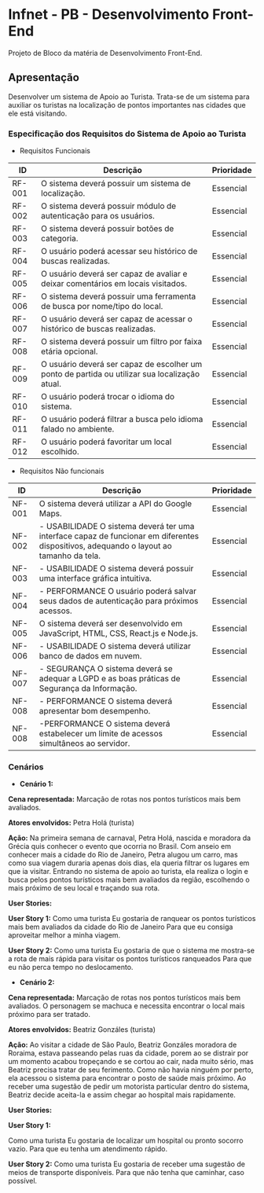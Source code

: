 # Infnet - PB - Desenvolvimento Front-End
Projeto de Bloco da matéria de Desenvolvimento Front-End.

## Apresentação
Desenvolver um sistema de Apoio ao Turista. 
Trata-se de um sistema para auxiliar os turistas na localização de pontos importantes nas cidades que ele está visitando.

### Especificação dos Requisitos do Sistema de Apoio ao Turista

* Requisitos Funcionais

| ID | Descrição | Prioridade |
|----|-----------|------------|
| RF-001 |	O sistema deverá possuir um sistema de localização.	| Essencial |
| RF-002 |	O sistema deverá possuir módulo de autenticação para os usuários.	| Essencial |
| RF-003 |	O sistema deverá possuir botões de categoria.	| Essencial |
| RF-004 |	O usuário poderá acessar seu histórico de buscas realizadas.	| Essencial |
| RF-005 |	O usuário deverá ser capaz de avaliar e deixar comentários em locais visitados.	| Essencial |
| RF-006 |	O sistema deverá possuir uma ferramenta de busca por nome/tipo do local.	| Essencial |
| RF-007 |	O usuário deverá ser capaz de acessar o histórico de buscas realizadas.	| Essencial |
| RF-008 |  O sistema deverá possuir um filtro por faixa etária opcional.	| Essencial |
| RF-009 |  O usuário deverá ser capaz de escolher um ponto de partida ou utilizar sua localização atual.	| Essencial |
| RF-010 |  O usuário poderá trocar o idioma do sistema.	| Essencial |
| RF-011 |  O usuário poderá filtrar a busca pelo idioma falado no ambiente.	| Essencial |
| RF-012 |  O usuário poderá favoritar um local escolhido.	| Essencial |

* Requisitos Não funcionais

| ID | Descrição | Prioridade |
|----|-----------|------------| 
| NF-001 |	O sistema deverá utilizar a API do Google Maps.	| Essencial |
| NF-002 |-  USABILIDADE	O sistema deverá ter uma interface capaz de funcionar em diferentes dispositivos, adequando o layout ao tamanho da tela.	| Essencial |
| NF-003 |- USABILIDADE	O sistema deverá possuir uma interface gráfica intuitiva.	| Essencial |
| NF-004 |- PERFORMANCE	O usuário poderá salvar seus dados de autenticação para próximos acessos.	| Essencial |
| NF-005 |	O sistema deverá ser desenvolvido em JavaScript, HTML, CSS, React.js e Node.js.	| Essencial |
| NF-006 |-  USABILIDADE	O sistema deverá utilizar banco de dados em nuvem.	| Essencial |
| NF-007 |- SEGURANÇA	O sistema deverá se adequar a LGPD e as boas práticas de Segurança da Informação.	| Essencial |
| NF-008 |- PERFORMANCE	O sistema deverá apresentar bom desempenho.	| Essencial |
| NF-008 |-PERFORMANCE	O sistema deverá estabelecer um limite de acessos simultâneos ao servidor.	| Essencial |


### Cenários


* __Cenário 1:__

__Cena representada:__
Marcação de rotas nos pontos turísticos mais bem avaliados.

__Atores envolvidos:__ 
Petra Holá (turista)

__Ação:__ 
Na primeira semana de carnaval, Petra Holá, nascida e moradora da Grécia quis conhecer o evento que ocorria no Brasil. Com anseio em conhecer mais a cidade do Rio de Janeiro, Petra alugou um carro, mas como sua viagem duraria apenas dois dias, ela queria filtrar os lugares em que ia visitar. Entrando no sistema de apoio ao turista, ela realiza o login e busca pelos pontos turísticos mais bem avaliados da região, escolhendo o mais próximo de seu local e traçando sua rota.

__User Stories:__

__User Story 1:__
Como uma turista
Eu gostaria de ranquear os pontos turísticos mais bem avaliados da cidade do Rio de Janeiro
Para que eu consiga aproveitar melhor a minha viagem.


__User Story 2:__
Como uma turista
Eu gostaria de que o sistema me mostra-se a rota de mais rápida para visitar os pontos turísticos ranqueados
Para que eu não perca tempo no deslocamento.


* __Cenário 2:__

__Cena representada:__
Marcação de rotas nos pontos turísticos mais bem avaliados.
O personagem se machuca e necessita encontrar o local mais próximo para ser tratado.

__Atores envolvidos:__ 
Beatriz Gonzáles (turista)

__Ação:__ 
Ao visitar a cidade de São Paulo, Beatriz Gonzáles moradora de Roraima, estava passeando pelas ruas da cidade, porem ao se distrair por um momento acabou tropeçando e se cortou ao cair, nada muito sério, mas Beatriz precisa tratar de seu ferimento. Como não havia ninguém por perto, ela acessou o sistema para encontrar o posto de saúde mais próximo. Ao receber uma sugestão de pedir um motorista particular dentro do sistema, Beatriz decide aceita-la e assim chegar ao hospital mais rapidamente.

__User Stories:__

__User Story 1:__

Como uma turista
Eu gostaria de localizar um hospital ou pronto socorro vazio.
Para que eu tenha um atendimento rápido.


__User Story 2:__
Como uma turista
Eu gostaria de receber uma sugestão de meios de transporte disponíveis. 
Para que não tenha que caminhar, caso possível.
<p></p>

